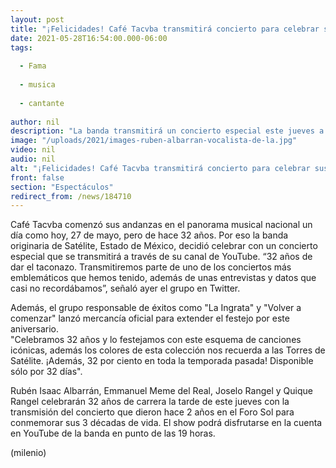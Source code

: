 ```yaml
---
layout: post
title: "¡Felicidades! Café Tacvba transmitirá concierto para celebrar sus 32 años; así lo puedes ver en vivo"
date: 2021-05-28T16:54:00.000-06:00
tags:
  
  - Fama
  
  - musica
  
  - cantante
  
author: nil
description: "La banda transmitirá un concierto especial este jueves a las 19 horas. Así podrás cantar todos sus éxitos. "
image: "/uploads/2021/images-ruben-albarran-vocalista-de-la.jpg"
video: nil
audio: nil
alt: "¡Felicidades! Café Tacvba transmitirá concierto para celebrar sus 32 años; así lo puedes ver en vivo"
front: false
section: "Espectáculos"
redirect_from: /news/184710
---
```


Café Tacvba comenzó sus andanzas en el panorama musical nacional un día como hoy, 27 de mayo, pero de hace 32 años. Por eso la banda originaria de Satélite, Estado de México, decidió celebrar con un concierto especial que se transmitirá a través de su canal de YouTube. “32 años de dar el taconazo. Transmitiremos parte de uno de los conciertos más emblemáticos que hemos tenido, además de unas entrevistas y datos que casi no recordábamos”, señaló ayer el grupo en Twitter. 

Además, el grupo responsable de éxitos como "La Ingrata" y "Volver a comenzar" lanzó mercancía oficial para extender el festejo por este aniversario.  
"Celebramos 32 años y lo festejamos con este esquema de canciones icónicas, además los colores de esta colección nos recuerda a las Torres de Satélite. ¡Además, 32 por ciento en toda la temporada pasada! Disponible sólo por 32 días". 

Rubén Isaac Albarrán, Emmanuel Meme del Real, Joselo Rangel y Quique Rangel celebrarán 32 años de carrera la tarde de este jueves con la transmisión del concierto que dieron hace 2 años en el Foro Sol para conmemorar  sus 3 décadas de vida.  El show podrá disfrutarse en la cuenta en YouTube de la banda en punto de las 19 horas. 

(milenio)